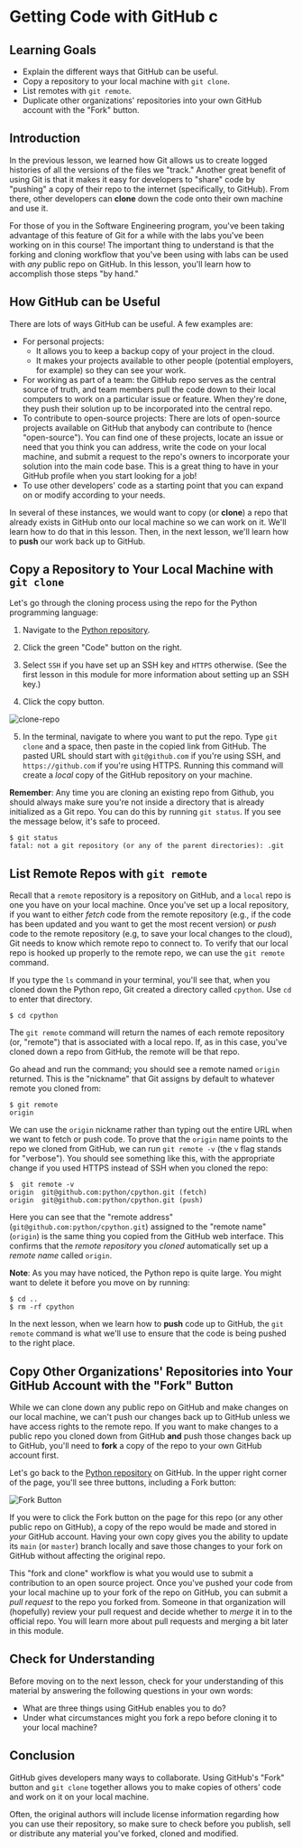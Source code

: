 # Getting Code with GitHub c

## Learning Goals

- Explain the different ways that GitHub can be useful.
- Copy a repository to your local machine with `git clone`.
- List remotes with `git remote`.
- Duplicate other organizations' repositories into your own GitHub account with
  the "Fork" button.

## Introduction

In the previous lesson, we learned how Git allows us to create logged histories
of all the versions of the files we "track." Another great benefit of using Git
is that it makes it easy for developers to "share" code by "pushing" a copy of
their repo to the internet (specifically, to GitHub). From there, other
developers can **clone** down the code onto their own machine and use it.

For those of you in the Software Engineering program, you've been taking
advantage of this feature of Git for a while with the labs you've been working
on in this course! The important thing to understand is that the forking and
cloning workflow that you've been using with labs can be used with _any_ public
repo on GitHub. In this lesson, you'll learn how to accomplish those steps "by
hand."

## How GitHub can be Useful

There are lots of ways GitHub can be useful. A few examples are:

- For personal projects:
  - It allows you to keep a backup copy of your project in the cloud.
  - It makes your projects available to other people (potential employers, for
    example) so they can see your work.
- For working as part of a team: the GitHub repo serves as the central source of
  truth, and team members pull the code down to their local computers to work on
  a particular issue or feature. When they're done, they push their solution up
  to be incorporated into the central repo.
- To contribute to open-source projects: There are lots of open-source projects
  available on GitHub that anybody can contribute to (hence "open-source"). You
  can find one of these projects, locate an issue or need that you think you can
  address, write the code on your local machine, and submit a request to the
  repo's owners to incorporate your solution into the main code base. This is a
  great thing to have in your GitHub profile when you start looking for a job!
- To use other developers' code as a starting point that you can expand on or
  modify according to your needs.

In several of these instances, we would want to copy (or **clone**) a repo that
already exists in GitHub onto our local machine so we can work on it. We'll
learn how to do that in this lesson. Then, in the next lesson, we'll learn how
to **push** our work back up to GitHub.

## Copy a Repository to Your Local Machine with `git clone`

Let's go through the cloning process using the repo for the Python programming
language:

1) Navigate to the [Python repository](https://github.com/python/cpython).

2) Click the green "Code" button on the right.

3) Select `SSH` if you have set up an SSH key and `HTTPS` otherwise. (See the
   first lesson in this module for more information about setting up an SSH
   key.)

4) Click the copy button.

![clone-repo](https://curriculum-content.s3.amazonaws.com/phase-0/completing-assignments/clone-repo.gif)

5) In the terminal, navigate to where you want to put the repo. Type `git clone`
   and a space, then paste in the copied link from GitHub. The pasted URL should
   start with `git@github.com` if you're using SSH, and `https://github.com` if
   you're using HTTPS. Running this command will create a _local_ copy of the
   GitHub repository on your machine.

**Remember**: Any time you are cloning an existing repo from Github, you should
always make sure you're not inside a directory that is already initialized as a
Git repo. You can do this by running `git status`. If you see the message below,
it's safe to proceed.

```console
$ git status
fatal: not a git repository (or any of the parent directories): .git
```

## List Remote Repos with `git remote`

Recall that a `remote` repository is a repository on GitHub, and a `local` repo
is one you have on your local machine. Once you've set up a local repository, if
you want to either _fetch_ code from the remote repository (e.g., if the code
has been updated and you want to get the most recent version) or _push_ code to
the remote repository (e.g, to save your local changes to the cloud), Git needs
to know which remote repo to connect to. To verify that our local repo is hooked
up properly to the remote repo, we can use the `git remote` command.

If you type the `ls` command in your terminal, you'll see that, when you cloned
down the Python repo, Git created a directory called `cpython`. Use `cd` to
enter that directory.

```console
$ cd cpython
```

The `git remote` command will return the names of each remote repository (or,
"remote") that is associated with a local repo. If, as in this case, you've
cloned down a repo from GitHub, the remote will be that repo.

Go ahead and run the command; you should see a remote named `origin` returned.
This is the "nickname" that Git assigns by default to whatever remote you cloned
from:

```console
$ git remote
origin
```

We can use the `origin` nickname rather than typing out the entire URL when we
want to fetch or push code. To prove that the `origin` name points to the repo
we cloned from GitHub, we can run `git remote -v` (the `v` flag stands for
"verbose"). You should see something like this, with the appropriate change if
you used HTTPS instead of SSH when you cloned the repo:

```console
$  git remote -v
origin	git@github.com:python/cpython.git (fetch)
origin	git@github.com:python/cpython.git (push)
```

Here you can see that the "remote address" (`git@github.com:python/cpython.git`)
assigned to the "remote name" (`origin`) is the same thing you copied from the
GitHub web interface. This confirms that the _remote repository_ you _cloned_
automatically set up a _remote name_ called `origin`.

**Note**: As you may have noticed, the Python repo is quite large. You might
want to delete it before you move on by running:

```console
$ cd ..
$ rm -rf cpython
```

In the next lesson, when we learn how to **push** code up to GitHub, the `git
remote` command is what we'll use to ensure that the code is being pushed to the
right place.

## Copy Other Organizations' Repositories into Your GitHub Account with the "Fork" Button

While we can clone down any public repo on GitHub and make changes on our local
machine, we can't push our changes back up to GitHub unless we have access
rights to the remote repo. If you want to make changes to a public repo you
cloned down from GitHub **and** push those changes back up to GitHub, you'll
need to **fork** a copy of the repo to your own GitHub account first.

Let's go back to the [Python repository](https://github.com/python/cpython) on
GitHub. In the upper right corner of the page, you'll see three buttons,
including a Fork button:

![Fork Button](http://readme-pics.s3.amazonaws.com/fork_button.jpg)

If you were to click the Fork button on the page for this repo (or any other
public repo on GitHub), a copy of the repo would be made and stored in _your_
GitHub account. Having your own copy gives you the ability to update its `main`
(or `master`) branch locally and save those changes to your fork on GitHub
without affecting the original repo.

This "fork and clone" workflow is what you would use to submit a contribution to
an open source project. Once you've pushed your code from your local machine up
to your fork of the repo on GitHub, you can submit a _pull request_ to the repo
you forked from. Someone in that organization will (hopefully) review your pull
request and decide whether to _merge_ it in to the official repo. You will learn
more about pull requests and merging a bit later in this module.

## Check for Understanding

Before moving on to the next lesson, check for your understanding of this material
by answering the following questions in your own words:

- What are three things using GitHub enables you to do?
- Under what circumstances might you fork a repo before cloning it to your local
  machine?

## Conclusion

GitHub gives developers many ways to collaborate. Using GitHub's "Fork" button
and `git clone` together allows you to make copies of others' code and work on
it on your local machine.

Often, the original authors will include license information regarding how you
can use their repository, so make sure to check before you publish, sell or
distribute any material you've forked, cloned and modified.
